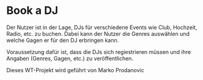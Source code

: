 # Book a DJ

Der Nutzer ist in der Lage, DJs für verschiedene Events wie 
Club, Hochzeit, Radio, etc. zu buchen. Dabei kann
der Nutzer die Genres auswählen und welche Gagen 
er für den DJ erbringen kann. 

Voraussetzung dafür ist, dass die DJs sich regiestrieren
müssen und ihre Angaben (Genres, Gagen, etc.) zu 
veröffentlichen.

Dieses WT-Projekt wird geführt von Marko Prodanovic